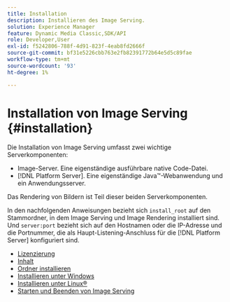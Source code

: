```yaml
---
title: Installation
description: Installieren des Image Serving.
solution: Experience Manager
feature: Dynamic Media Classic,SDK/API
role: Developer,User
exl-id: f5242806-788f-4d91-823f-4eab8fd2666f
source-git-commit: bf31e5226cbb763e2fb82391772b64e5d5c89fae
workflow-type: tm+mt
source-wordcount: '93'
ht-degree: 1%

---
```


# Installation von Image Serving {#installation}

Die Installation von Image Serving umfasst zwei wichtige Serverkomponenten:

* Image-Server. Eine eigenständige ausführbare native Code-Datei.
* [!DNL Platform Server]. Eine eigenständige Java™-Webanwendung und ein Anwendungsserver.

Das Rendering von Bildern ist Teil dieser beiden Serverkomponenten.

In den nachfolgenden Anweisungen bezieht sich `install_root` auf den Stammordner, in dem Image Serving und Image Rendering installiert sind. Und `server:port` bezieht sich auf den Hostnamen oder die IP-Adresse und die Portnummer, die als Haupt-Listening-Anschluss für die [!DNL Platform Server] konfiguriert sind.

* [Lizenzierung](c-licensing.md)
* [Inhalt](c-contents.md)
* [Ordner installieren](c-install-folder.md)
* [Installieren unter Windows](t-installing-on-windows/t-installing-on-windows.md)
* [Installieren unter Linux®](c-installing-linux/c-installing-linux.md)
* [Starten und Beenden von Image Serving](t-starting-and-stopping/t-starting-and-stopping.md)
